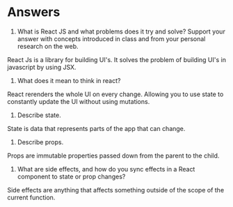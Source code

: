 # Answers

1. What is React JS and what problems does it try and solve? Support your answer with concepts introduced in class and from your personal research on the web.

React Js is a library for building UI's.  It solves the problem of building UI's in javascript by using JSX. 

1. What does it mean to think in react?

React rerenders the whole UI on every change.  Allowing you to use state to constantly update the UI without using mutations.

1. Describe state.

State is data that represents parts of the app that can change.

1. Describe props.

Props are immutable properties passed down from the parent to the child. 

1. What are side effects, and how do you sync effects in a React component to state or prop changes?

Side effects are anything that affects something outside of the scope of the current function.